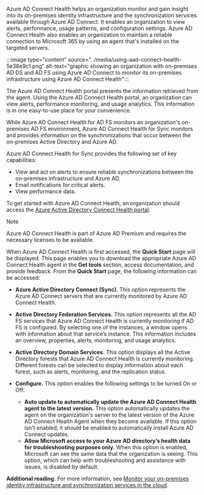 Azure AD Connect Health helps an organization monitor and gain insight into its on-premises identity infrastructure and the synchronization services available through Azure AD Connect. It enables an organization to view alerts, performance, usage patterns, and configuration settings. Azure AD Connect Health also enables an organization to maintain a reliable connection to Microsoft 365 by using an agent that's installed on the targeted servers.

:::image type="content" source="../media/using-aad-connect-health-5e38e9c1.png" alt-text="graphic showing an organization with on-premises AD DS and AD FS using Azure AD Connect to monitor its on-premises infrastructure using Azure AD Connect Health":::


The Azure AD Connect Health portal presents the information retrieved from the agent. Using the Azure AD Connect Health portal, an organization can view alerts, performance monitoring, and usage analytics. This information is in one easy-to-use place for your convenience.

While Azure AD Connect Health for AD FS monitors an organization's on-premises AD FS environment, Azure AD Connect Health for Sync monitors and provides information on the synchronizations that occur between the on-premises Active Directory and Azure AD.

Azure AD Connect Health for Sync provides the following set of key capabilities:

 -  View and act on alerts to ensure reliable synchronizations between the on-premises infrastructure and Azure AD.
 -  Email notifications for critical alerts.
 -  View performance data.

To get started with Azure AD Connect Health, an organization should access the [Azure Active Directory Connect Health portal](https://aka.ms/aadconnecthealth?azure-portal=true).

> [!NOTE]
> Azure AD Connect Health is part of Azure AD Premium and requires the necessary licenses to be available.

When Azure AD Connect Health is first accessed, the **Quick Start** page will be displayed. This page enables you to download the appropriate Azure AD Connect Health agent in the **Get tools** section, access documentation, and provide feedback. From the **Quick Start** page, the following information can be accessed:

 -  **Azure Active Directory Connect (Sync).** This option represents the Azure AD Connect servers that are currently monitored by Azure AD Connect Health.
 -  **Active Directory Federation Services.** This option represents all the AD FS services that Azure AD Connect Health is currently monitoring if AD FS is configured. By selecting one of the instances, a window opens with information about that service’s instance. This information includes an overview, properties, alerts, monitoring, and usage analytics.
 -  **Active Directory Domain Services.** This option displays all the Active Directory forests that Azure AD Connect Health is currently monitoring. Different forests can be selected to display information about each forest, such as alerts, monitoring, and the replication status.
 -  **Configure.** This option enables the following settings to be turned On or Off:
    
     -  **Auto update to automatically update the Azure AD Connect Health agent to the latest version.** This option automatically updates the agent on the organization's server to the latest version of the Azure AD Connect Health Agent when they become available. If this option isn't enabled, it should be enabled to automatically install Azure AD Connect updates.
     -  **Allow Microsoft access to your Azure AD directory’s health data for troubleshooting purposes only.** When this option is enabled, Microsoft can see the same data that the organization is seeing. This option, which can help with troubleshooting and assistance with issues, is disabled by default.

**Additional reading.** For more information, see [Monitor your on-premises identity infrastructure and synchronization services in the cloud](https://aka.ms/dqaaps?azure-portal=true).
